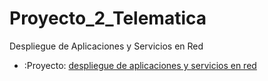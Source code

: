 # Proyecto_2_Telematica
Despliegue de Aplicaciones y Servicios en Red


- :Proyecto:
  [despliegue de aplicaciones y servicios en red](PROYECTO_N2_telematica.pdf)
